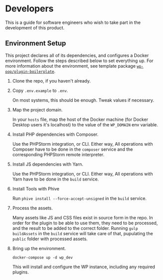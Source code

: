 # Developers
This is a guide for software engineers who wish to take part in the development of this product.

## Environment Setup
This project declares all of its dependencies, and configures a Docker environment. Follow the
steps described below to set everything up. For more information about the environment, see
template package [`wp-oop/plugin-boilerplate`][].

1. Clone the repo, if you haven't already.
2. Copy `.env.example` to `.env`.

    On most systems, this should be enough. Tweak values if necessary.
    
3. Map the project domain.

    In your `hosts` file, map the host of the Docker machine (for Docker Desktop users it's 
    localhost) to the value of the `WP_DOMAIN` env variable.

4. Install PHP dependencies with Composer.
   
   Use the PHPStorm integration, or CLI. Either way, All operations with Composer
   have to be done in the `composer` service and the corresponding PHPStorm remote interpreter.
   
5. Install JS dependencies with Yarn.
   
   Use the PHPStorm integration, or CLI. Either way, All operations with Yarn
   have to be done in the `build` service.
   
5. Install Tools with Phive
   
   Run `phive install --force-accept-unsigned` in the `build` service.

6. Process the assets.

    Many assets like JS and CSS files exist in source form in the repo. In order
    for the plugin to be able to use them, they need to be processed, and the result
    to be added to the correct folder. Running `gulp buildAssets` in the `build` service
    will take care of that, pupulating the `public` folder with processed assets.
   
6. Bring up the environment.

    ```
    docker-compose up -d wp_dev
    ```
   
   This will install and configure the WP instance, including any required plugins.
   
   
[`wp-oop/plugin-boilerplate`]: https://github.com/wp-oop/plugin-boilerplate/
